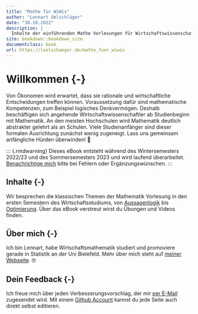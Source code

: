 ```yaml
--- 
title: "Mathe für WiWis"
author: "Lennart Oelschläger"
date: "30.10.2022"
description: |
  Inhalte der einführenden Mathe Vorlesungen für Wirtschaftswissenschaftler
site: bookdown::bookdown_site
documentclass: book
url: https://loelschaeger.de/mathe_fuer_wiwis
---
```


# Willkommen {-}

Von Ökonomen wird erwartet, dass sie rationale und wirtschaftliche Entscheidungen treffen können. Voraussetzung dafür sind mathematische Kompetenzen, zum Beispiel logisches Denkvermögen. Deshalb beschäftigen sich angehende Wirtschaftswissenschaftler ab Studienbeginn mit Mathematik. An den meisten Hochschulen wird Mathematik deutlich abstrakter gelehrt als an Schulen. Viele Studienanfänger sind dieser formalen Ausrichtung zunächst wenig zugeneigt. Lass uns gemeinsam anfängliche Hürden überwinden! &#129351;

::: {.rmdwarning}
Dieses eBook entsteht während des Wintersemesters 2022/23 und des Sommersemesters 2023 und wird laufend überarbeitet. [Benachrichtige mich](#dein-feedback) bitte bei Fehlern oder Ergänzungswünschen.
:::

## Inhalte {-}

Wir besprechen die klassischen Themen der Mathematik Vorlesung in den ersten Semestern des Wirtschaftsstudiums, von [Aussagenlogik](aussagenlogik.html) bis [Optimierung](optimierung.html). Über das eBook verstreut wirst du Übungen und Videos finden.

## Über mich {-}

Ich bin Lennart, habe Wirtschaftsmathematik studiert und promoviere gerade in Statistik an der Uni Bielefeld. Mehr über mich steht auf [meiner Webseite](https://loelschlaeger.de/). &#x1F913;

## Dein Feedback {-}

Ich freue mich über jeden Verbesserungsvorschlag, der mir [per E-Mail](mailto:oelschlaeger.lennart@gmail.com) zugesendet wird. Mit einem [Github Account](https://www.github.com) kannst du jede Seite auch direkt selbst editieren.
